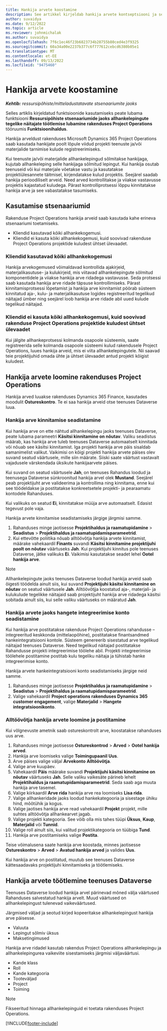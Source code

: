 ```yaml
---
title: Hankija arvete koostamine
description: See artikkel kirjeldab hankija arvete kontseptsiooni ja selgitatakse, kuidas neid rakenduses Microsoft Dynamics 365 Project Operations luua.
author: suvaidya
ms.date: 9/12/2022
ms.topic: article
ms.reviewer: johnmichalak
ms.author: suvaidya
ms.openlocfilehash: 7f6c1ec46f23b6823734b28755b80ced4e3f9325
ms.sourcegitcommit: 60a34a00e2237b377c6f777612cebcd6380b05e1
ms.translationtype: MT
ms.contentlocale: et-EE
ms.lasthandoff: 09/13/2022
ms.locfileid: "9475460"
---
```

# <a name="create-vendor-invoices"></a>Hankija arvete koostamine

_**Kehtib:** ressursipõhiste/mitteladustatavate stsenaariumite jaoks_

Selles artiklis kirjeldatud funktsioonide kasutamiseks peate lubama funktsiooni **Ressursipõhiste stsenaariumide jaoks allhankelepingute tegelike näitajate töötlemise lubamine rakenduses Project Operations** tööruumis **Funktsioonihaldus**.

Hankija arveldust rakenduses Microsoft Dynamics 365 Project Operations saab kasutada hankijate poolt lõpule viidud projekti teenuste ja/või materjalide tarnimise kulude registreerimiseks.

Kui teenuste ja/või materjalide allhankelepingud sõlmitakse hankijaga, kujutab allhankeleping selle hankijaga sõlmitud lepingut. Kui hankija osutab teenuseid või kui materjale võetakse vastu ja kasutatakse projektiülesannete täitmisel, kirjendatakse kulud projektis. Seejärel saadab hankija perioodiliselt arveid. Need arved kontrollitakse ja viiakse vastavusse projektis kajastatud kuludega. Pärast kontrolliprotsessi lõppu kinnitatakse hankija arve ja see vabastatakse tasumiseks.

## <a name="scenarios-for-use"></a>Kasutamise stsenaariumid

Rakenduse Project Operations hankija arveid saab kasutada kahe erineva stsenaariumi toetamiseks.

- Kliendid kasutavad kõiki allhankekogemusi.
- Kliendid ei kasuta kõiki allhankekogemusi, kuid soovivad rakenduse Project Operations projektide kuludest ühtset ülevaadet.

### <a name="customers-use-the-full-subcontracting-experiences"></a>Kliendid kasutavad kõiki allhankekogemusi

Hankija arvekogemused võimaldavad kontrollida ajakirjeid, materjalikasutuse- ja kulukirjeid, mis viitavad allhankelepingute sõlmitud komponentidele ja viiakse hankija arve ridadega vastavusse. Seda protsessi saab kasutada hankija arve ridade täpsuse kontrollimiseks. Pärast kinnitamisprotsessi lõpetamist ja hankija arve kinnitamist pöörab süsteem kinnitatud aja-, kulu- ja materjalikasutuse logides registreeritud tegelikud näitajad ümber ning seejärel loob hankija arve ridade abil uued kulude tegelikud näitajad.

### <a name="customers-dont-use-the-full-subcontracting-experiences-but-want-to-have-a-unified-view-of-costs-on-projects-in-project-operations"></a>Kliendid ei kasuta kõiki allhankekogemusi, kuid soovivad rakenduse Project Operations projektide kuludest ühtset ülevaadet

Kui jälgite allhankeprotsessi kolmanda osapoole süsteemis, saate registreerida selle kolmanda osapoole süsteemi kulud rakendusele Project Operations, luues hankija arveid, mis ei viita allhankelepingutele. Nii saavad teie projektijuhid omada ühte ja ühtset ülevaadet antud projekti kõigist kuludest.

## <a name="create-vendor-invoices-in-project-operations"></a>Hankija arvete loomine rakenduses Project Operations

Hankija arved luuakse rakenduses Dynamics 365 Finance, kasutades moodulit **Ostureskontro**. Te ei saa hankija arveid otse teenuses Dataverse luua.

### <a name="set-up-vendor-invoice-verification"></a>Hankija arve kinnitamise seadistamine

Kui hankija arve on ette nähtud allhankelepingu jaoks teenuses Dataverse, peate lubama parameetri **Käsitsi kinnitamine on nõutav**. Valiku seadistus määrab, kas hankija arve tuleb teenuses Dataverse automaatselt kinnitada või nõuab see käsitsi kinnitamist. Iga projekti hankija arve päis sisaldab samanimelist valikut. Vaikimisi on kõigi projekti hankija arvete päises olev suvand seatud väärtusele, mille siin määrate. Siiski saate väärtust vastavalt vajadusele värskendada üksikute hankijaarvete päises.

Kui suvand on seatud väärtusele **Jah**, on teenuses Rahandus loodud ja teenusega Dataverse sünkroonitud hankija arvel olek **Mustand**. Seejärel peab projektijuht arve valideerima ja kontrollima ning kinnitama, enne kui see töödeldakse ja postitatakse konkreetsetele projekti- ja pearaamatu kontodele Rahanduses.

Kui valikuks on seatud **Ei**, kinnitatakse müüja arve automaatselt. Edasist tegevust pole vaja.

Hankija arvete kinnitamise seadistamiseks järgige järgmisi samme.

1. Rahanduses minge jaotisesse **Projektihaldus ja raamatupidamine** \> **Seadistus** \> **Projektihaldus ja raamatupidamisparameetrid**.
1. Kui ettevõtte poliitika nõuab alltöövõtja hankija arvete kinnitamist, määrake vahekaardil **Finants** suvandi **Käsitsi kinnitamine projektijuhi poolt on nõutav** väärtuseks **Jah**. Kui projektijuhi kinnitus pole teenuses Dataverse, jätke valikuks **Ei**. Vaikimisi kasutatakse seadet lehel **Ootel hankija arve**.

> [!NOTE]
> Allhankelepingute jaoks teenuses Dataverse loodud hankija arveid saab õigesti töödelda ainult siis, kui suvand **Projektijuhi käsitsi kinnitamine on nõutav** on seatud väärtusele **Jah**. Alltöövõtjja koostatud aja-, materjali- ja kulukulude tegelikke näitajaid saab projektijuht hankija arve ridadega käsitsi sobitada ainult siis, kui selle valiku väärtuseks on määratud **Jah**.

### <a name="set-up-a-procurement-integration-account-for-vendor-invoices"></a>Hankija arvete jaoks hangete integreerimise konto seadistamine

Kui hankija arve postitatakse rakenduse Project Operations rahandusse – integreeritud keskkonda (mittelaopõhine), postitatakse finantsandmed hankeintegratsiooni kontole. Süsteem genereerib sisestatud arve tegelikud näitajad teenuses Dataverse. Need tegelikud näitajad postitatakse Rahandusse projekti integreerimise töölehe abil. Projekti integreerimise töölehele postitamine postitab kulu tegeliku näitaja ja tühistab hanke integreerimise konto.

Hankija arvete hankeintegratsiooni konto seadistamiseks järgige neid samme.

1. Rahanduses minge jaotisesse **Projektihaldus ja raamatupidamine** \> **Seadistus** \> **Projektihaldus ja raamatupidamisparameetrid**.
1. Valige vahekaardil **Project operations rakenduses Dynamics 365 customer engagement**, valige **Materjalid** \> **Hangete integratsioonikonto**.

### <a name="create-and-post-subcontract-vendor-invoices"></a>Alltöövõtja hankija arvete loomine ja postitamine

Kui võlgnevuste ametnik saab ostureskontrolt arve, koostatakse rahanduses uus arve.

1. Rahanduses minge jaotisesse **Ostureskontrod** \> **Arved** \> **Ootel hankija arved**.
1. Hankija arve loomiseks valige **Toimingupaanil** **Uus**.
1. Arve päises valige väljal **Arvekonto** **Alltöövõtja**.
1. Valige arve kuupäev.
1. Vahekaardil **Päis** määrake suvandi **Projektijuhi käsitsi kinnitamine on nõutav** väärtuseks **Jah**. Selle valiku vaikesäte pärineb lehelt **Projektihaldus ja raamatupidamisparameetrid**. Seda saab aga muuta hankija arve tasemel.
1. Valige kiirkaardil **Arve rida** hankija arve rea loomiseks **Lisa rida**.
1. Valige allhankeridade jaoks loodud hankekategooria ja sisestage ühiku hind, mõõtühik ja kogus.
1. Valige jaotises hankija arve read vahekaardil **Projekt** projekt, mille suhtes alltöövõtja allhankearvet jagab.
1. Valige projekti kategooria. See võib olla mis tahes tüüpi **Üksus**, **Kaup**, **Materjalid** või **Tunnid**.
1. Valige roll ainult siis, kui valitud projektikategooria on tüübiga **Tund**.
1. Hankija arve postitamiseks valige **Postita**.

Teise võimalusena saate hankija arve koostada, minnes jaotisesse **Ostureskontro** \> **Arved** \> **Avatud hankija arved** ja valides **Uus**.

Kui hankija arve on postitatud, muutub see teenuses Dataverse kättesaadavaks projektijuhi kinnitamiseks ja töötlemiseks.

## <a name="vendor-invoice-processing-in-dataverse"></a>Hankija arvete töötlemine teenuses Dataverse

Teenuses Dataverse loodud hankija arvel pärinevad mõned välja väärtused Rahanduses salvestatud hankija arvelt. Muud väärtused on allhankelepingust tulenevad vaikeväärtused.

Järgmised väljad ja seotud kirjed kopeeritakse allhankelepingust hankija arve päisesse.

- Valuuta
- Lepingut sõlmiv üksus
- Maksetingimused

Hankija arve ridadel kasutab rakendus Project Operations allhankelepingu ja allhankelepingurea vaikeviite sisestamiseks järgmisi väljaväärtusi.

- Kande klass
- Roll
- Kande kategooria
- Tooteväljad
- Project
- Toiming

> [!NOTE]
> Fikseeritud hinnaga allhankelepinguid ei toetata rakenduses Project Operations.

[!INCLUDE[footer-include](../includes/footer-banner.md)]
